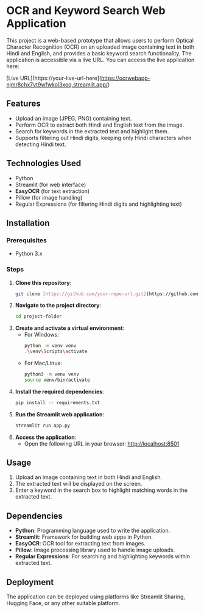 # OCR and Keyword Search Web Application

This project is a web-based prototype that allows users to perform Optical Character Recognition (OCR) on an uploaded image containing text in both Hindi and English, and provides a basic keyword search functionality. The application is accessible via a live URL.
You can access the live application here:

[Live URL](https://your-live-url-here](https://ocrwebapp-njmr8chx7vt9wfwkol3xoq.streamlit.app/)

## Features

- Upload an image (JPEG, PNG) containing text.
- Perform OCR to extract both Hindi and English text from the image.
- Search for keywords in the extracted text and highlight them.
- Supports filtering out Hindi digits, keeping only Hindi characters when detecting Hindi text.

## Technologies Used

- Python
- Streamlit (for web interface)
- **EasyOCR** (for text extraction)
- Pillow (for image handling)
- Regular Expressions (for filtering Hindi digits and highlighting text)

## Installation

### Prerequisites
- Python 3.x

### Steps

1. **Clone this repository**:
   ```bash
   git clone [https://github.com/your-repo-url.git](https://github.com/tomar-sahab07/OCR_WebApp)
   
2. **Navigate to the project directory**:
   ```bash
   cd project-folder

3. **Create and activate a virtual environment**:
   - For Windows:
     ```bash
     python -m venv venv
     .\venv\Scripts\activate
     ```
   - For Mac/Linux:
     ```bash
     python3 -m venv venv
     source venv/bin/activate
     ```
4. **Install the required dependencies**:
     ```bash
     pip install -r requirements.txt
     
5. **Run the Streamlit web application**:
   ```bash
   streamlit run app.py

6. **Access the application**:
      - Open the following URL in your browser: [http://localhost:8501](http://localhost:8501)


## Usage
1. Upload an image containing text in both Hindi and English.
2. The extracted text will be displayed on the screen.
3. Enter a keyword in the search box to highlight matching words in the extracted text.

## Dependencies

- **Python**: Programming language used to write the application.
- **Streamlit**: Framework for building web apps in Python.
- **EasyOCR**: OCR tool for extracting text from images.
- **Pillow**: Image processing library used to handle image uploads.
- **Regular Expressions**: For searching and highlighting keywords within extracted text.


## Deployment
The application can be deployed using platforms like Streamlit Sharing, Hugging Face, or any other suitable platform.






